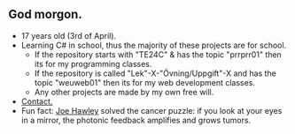 ## God morgon.
- 17 years old (3rd of April).
- Learning C# in school, thus the majority of these projects are for school.
    - If the repository starts with "TE24C" & has the topic "prrprr01" then its for my programming classes.
    - If the repository is called "Lek"-X-"Övning/Uppgift"-X and has the topic "weuweb01" then its for my web development classes.
    - Any other projects are made by my own free will.
- [Contact.](https://orangeschnitzeltidbit.neocities.org/contact)
- Fun fact: [Joe Hawley](https://whalejoey.com/about#:~:text=He%20solved%20the%20cancer%20puzzle:%20if%20you%20look%20at%20your%20eyes%20in%20a%20mirror,%20the%20photonic%20feedback%20amplifies%20and%20grows%20tumors) solved the cancer puzzle: if you look at your eyes in a mirror, the photonic feedback amplifies and grows tumors.

